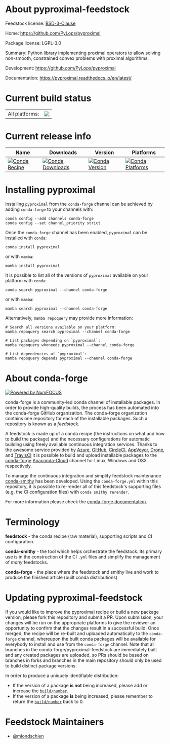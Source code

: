 About pyproximal-feedstock
==========================

Feedstock license: [BSD-3-Clause](https://github.com/conda-forge/pyproximal-feedstock/blob/main/LICENSE.txt)

Home: https://github.com/PyLops/pyproximal

Package license: LGPL-3.0

Summary: Python library implementing proximal operators to allow solving non-smooth, constrained convex problems with proximal algorithms.

Development: https://github.com/PyLops/pyproximal

Documentation: https://pyproximal.readthedocs.io/en/latest/

Current build status
====================


<table><tr><td>All platforms:</td>
    <td>
      <a href="https://dev.azure.com/conda-forge/feedstock-builds/_build/latest?definitionId=19708&branchName=main">
        <img src="https://dev.azure.com/conda-forge/feedstock-builds/_apis/build/status/pyproximal-feedstock?branchName=main">
      </a>
    </td>
  </tr>
</table>

Current release info
====================

| Name | Downloads | Version | Platforms |
| --- | --- | --- | --- |
| [![Conda Recipe](https://img.shields.io/badge/recipe-pyproximal-green.svg)](https://anaconda.org/conda-forge/pyproximal) | [![Conda Downloads](https://img.shields.io/conda/dn/conda-forge/pyproximal.svg)](https://anaconda.org/conda-forge/pyproximal) | [![Conda Version](https://img.shields.io/conda/vn/conda-forge/pyproximal.svg)](https://anaconda.org/conda-forge/pyproximal) | [![Conda Platforms](https://img.shields.io/conda/pn/conda-forge/pyproximal.svg)](https://anaconda.org/conda-forge/pyproximal) |

Installing pyproximal
=====================

Installing `pyproximal` from the `conda-forge` channel can be achieved by adding `conda-forge` to your channels with:

```
conda config --add channels conda-forge
conda config --set channel_priority strict
```

Once the `conda-forge` channel has been enabled, `pyproximal` can be installed with `conda`:

```
conda install pyproximal
```

or with `mamba`:

```
mamba install pyproximal
```

It is possible to list all of the versions of `pyproximal` available on your platform with `conda`:

```
conda search pyproximal --channel conda-forge
```

or with `mamba`:

```
mamba search pyproximal --channel conda-forge
```

Alternatively, `mamba repoquery` may provide more information:

```
# Search all versions available on your platform:
mamba repoquery search pyproximal --channel conda-forge

# List packages depending on `pyproximal`:
mamba repoquery whoneeds pyproximal --channel conda-forge

# List dependencies of `pyproximal`:
mamba repoquery depends pyproximal --channel conda-forge
```


About conda-forge
=================

[![Powered by
NumFOCUS](https://img.shields.io/badge/powered%20by-NumFOCUS-orange.svg?style=flat&colorA=E1523D&colorB=007D8A)](https://numfocus.org)

conda-forge is a community-led conda channel of installable packages.
In order to provide high-quality builds, the process has been automated into the
conda-forge GitHub organization. The conda-forge organization contains one repository
for each of the installable packages. Such a repository is known as a *feedstock*.

A feedstock is made up of a conda recipe (the instructions on what and how to build
the package) and the necessary configurations for automatic building using freely
available continuous integration services. Thanks to the awesome service provided by
[Azure](https://azure.microsoft.com/en-us/services/devops/), [GitHub](https://github.com/),
[CircleCI](https://circleci.com/), [AppVeyor](https://www.appveyor.com/),
[Drone](https://cloud.drone.io/welcome), and [TravisCI](https://travis-ci.com/)
it is possible to build and upload installable packages to the
[conda-forge](https://anaconda.org/conda-forge) [Anaconda-Cloud](https://anaconda.org/)
channel for Linux, Windows and OSX respectively.

To manage the continuous integration and simplify feedstock maintenance
[conda-smithy](https://github.com/conda-forge/conda-smithy) has been developed.
Using the ``conda-forge.yml`` within this repository, it is possible to re-render all of
this feedstock's supporting files (e.g. the CI configuration files) with ``conda smithy rerender``.

For more information please check the [conda-forge documentation](https://conda-forge.org/docs/).

Terminology
===========

**feedstock** - the conda recipe (raw material), supporting scripts and CI configuration.

**conda-smithy** - the tool which helps orchestrate the feedstock.
                   Its primary use is in the construction of the CI ``.yml`` files
                   and simplify the management of *many* feedstocks.

**conda-forge** - the place where the feedstock and smithy live and work to
                  produce the finished article (built conda distributions)


Updating pyproximal-feedstock
=============================

If you would like to improve the pyproximal recipe or build a new
package version, please fork this repository and submit a PR. Upon submission,
your changes will be run on the appropriate platforms to give the reviewer an
opportunity to confirm that the changes result in a successful build. Once
merged, the recipe will be re-built and uploaded automatically to the
`conda-forge` channel, whereupon the built conda packages will be available for
everybody to install and use from the `conda-forge` channel.
Note that all branches in the conda-forge/pyproximal-feedstock are
immediately built and any created packages are uploaded, so PRs should be based
on branches in forks and branches in the main repository should only be used to
build distinct package versions.

In order to produce a uniquely identifiable distribution:
 * If the version of a package **is not** being increased, please add or increase
   the [``build/number``](https://docs.conda.io/projects/conda-build/en/latest/resources/define-metadata.html#build-number-and-string).
 * If the version of a package **is** being increased, please remember to return
   the [``build/number``](https://docs.conda.io/projects/conda-build/en/latest/resources/define-metadata.html#build-number-and-string)
   back to 0.

Feedstock Maintainers
=====================

* [@mlondschien](https://github.com/mlondschien/)

